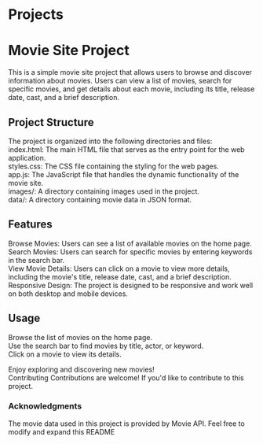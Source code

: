 # Projects
<h1>Movie Site Project</h1>
This is a simple movie site project that allows users to browse and discover information about movies. Users can view a list of movies, search for specific movies, and get details about each movie, including its title, release date, cast, and a brief description.

<br>

<h2>Project Structure</h2>
The project is organized into the following directories and files:
<br>
index.html: The main HTML file that serves as the entry point for the web application.
<br>
styles.css: The CSS file containing the styling for the web pages.
<br>
app.js: The JavaScript file that handles the dynamic functionality of the movie site.
<br>
images/: A directory containing images used in the project.
<br>
data/: A directory containing movie data in JSON format.
<br>
<h2>Features</h2>

Browse Movies: Users can see a list of available movies on the home page.
<br>
Search Movies: Users can search for specific movies by entering keywords in the search bar.
<br>
View Movie Details: Users can click on a movie to view more details, including the movie's title, release date, cast, and a brief description.
<br>
Responsive Design: The project is designed to be responsive and work well on both desktop and mobile devices.
<br>


<h2>Usage</h2>
Browse the list of movies on the home page.
<br>
Use the search bar to find movies by title, actor, or keyword.
<br>
Click on a movie to view its details.
<br>

Enjoy exploring and discovering new movies!
<br>
Contributing
Contributions are welcome! If you'd like to contribute to this project.

<h3>Acknowledgments</h3>
The movie data used in this project is provided by Movie API.
Feel free to modify and expand this README
